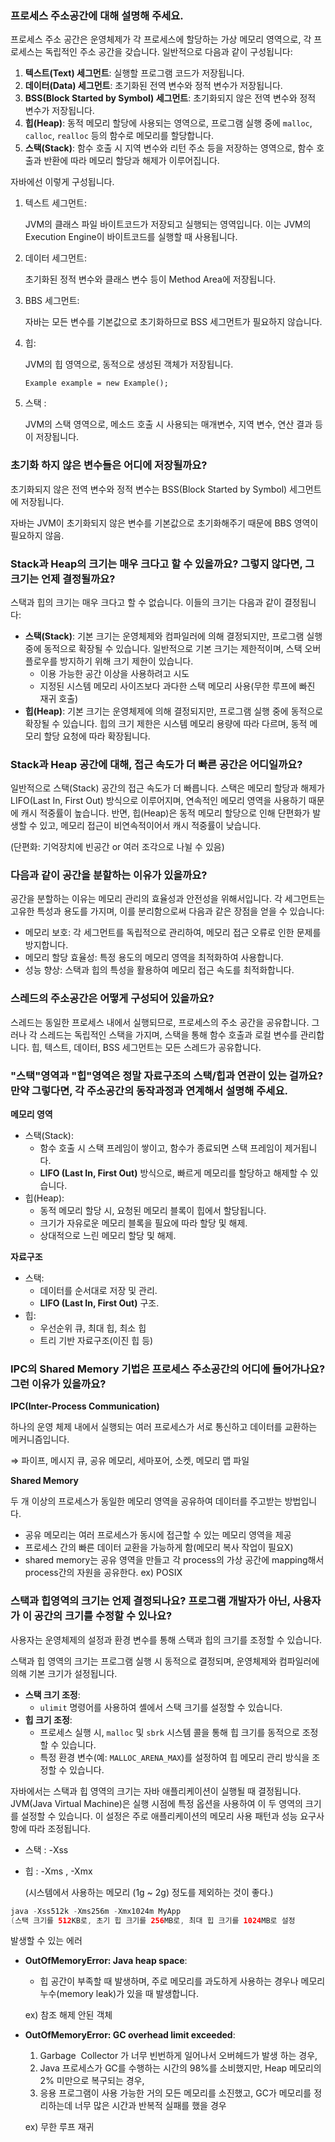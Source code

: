### 프로세스 주소공간에 대해 설명해 주세요.

프로세스 주소 공간은 운영체제가 각 프로세스에 할당하는 가상 메모리 영역으로, 각 프로세스는 독립적인 주소 공간을 갖습니다. 일반적으로 다음과 같이 구성됩니다:

1. **텍스트(Text) 세그먼트**: 실행할 프로그램 코드가 저장됩니다.
2. **데이터(Data) 세그먼트**: 초기화된 전역 변수와 정적 변수가 저장됩니다.
3. **BSS(Block Started by Symbol) 세그먼트**: 초기화되지 않은 전역 변수와 정적 변수가 저장됩니다.
4. **힙(Heap)**: 동적 메모리 할당에 사용되는 영역으로, 프로그램 실행 중에 `malloc`, `calloc`, `realloc` 등의 함수로 메모리를 할당합니다.
5. **스택(Stack)**: 함수 호출 시 지역 변수와 리턴 주소 등을 저장하는 영역으로, 함수 호출과 반환에 따라 메모리 할당과 해제가 이루어집니다.

자바에선 이렇게 구성됩니다.

1. 텍스트 세그먼트: 
    
    JVM의 클래스 파일 바이트코드가 저장되고 실행되는 영역입니다. 이는 JVM의 Execution Engine이 바이트코드를 실행할 때 사용됩니다.
    
2. 데이터 세그먼트:
    
    초기화된 정적 변수와 클래스 변수 등이 Method Area에 저장됩니다.
    
3. BBS 세그먼트:
    
    자바는 모든 변수를 기본값으로 초기화하므로 BSS 세그먼트가 필요하지 않습니다.
    
4. 힙:
    
    JVM의 힙 영역으로, 동적으로 생성된 객체가 저장됩니다.
    
    `Example example = new Example();`
    
5. 스택 :
    
    JVM의 스택 영역으로, 메소드 호출 시 사용되는 매개변수, 지역 변수, 연산 결과 등이 저장됩니다.
    

### 초기화 하지 않은 변수들은 어디에 저장될까요?

초기화되지 않은 전역 변수와 정적 변수는 BSS(Block Started by Symbol) 세그먼트에 저장됩니다.

자바는 JVM이 초기화되지 않은 변수를 기본값으로 초기화해주기 때문에 BBS 영역이 필요하지 않음.

### Stack과 Heap의 크기는 매우 크다고 할 수 있을까요? 그렇지 않다면, 그 크기는 언제 결정될까요?

스택과 힙의 크기는 매우 크다고 할 수 없습니다. 이들의 크기는 다음과 같이 결정됩니다:

- **스택(Stack)**: 기본 크기는 운영체제와 컴파일러에 의해 결정되지만, 프로그램 실행 중에 동적으로 확장될 수 있습니다. 일반적으로 기본 크기는 제한적이며, 스택 오버플로우를 방지하기 위해 크기 제한이 있습니다.
    - 이용 가능한 공간 이상을 사용하려고 시도
    - 지정된 시스템 메모리 사이즈보다 과다한 스택 메모리 사용(무한 루프에 빠진 재귀 호출)
- **힙(Heap)**: 기본 크기는 운영체제에 의해 결정되지만, 프로그램 실행 중에 동적으로 확장될 수 있습니다. 힙의 크기 제한은 시스템 메모리 용량에 따라 다르며, 동적 메모리 할당 요청에 따라 확장됩니다.

### Stack과 Heap 공간에 대해, 접근 속도가 더 빠른 공간은 어디일까요?

일반적으로 스택(Stack) 공간의 접근 속도가 더 빠릅니다. 스택은 메모리 할당과 해제가 LIFO(Last In, First Out) 방식으로 이루어지며, 연속적인 메모리 영역을 사용하기 때문에 캐시 적중률이 높습니다. 반면, 힙(Heap)은 동적 메모리 할당으로 인해 단편화가 발생할 수 있고, 메모리 접근이 비연속적이어서 캐시 적중률이 낮습니다.

(단편화: 기억장치에 빈공간 or 여러 조각으로 나뉠 수 있음)

### 다음과 같이 공간을 분할하는 이유가 있을까요?

공간을 분할하는 이유는 메모리 관리의 효율성과 안전성을 위해서입니다. 각 세그먼트는 고유한 특성과 용도를 가지며, 이를 분리함으로써 다음과 같은 장점을 얻을 수 있습니다:

- 메모리 보호: 각 세그먼트를 독립적으로 관리하여, 메모리 접근 오류로 인한 문제를 방지합니다.
- 메모리 할당 효율성: 특정 용도의 메모리 영역을 최적화하여 사용합니다.
- 성능 향상: 스택과 힙의 특성을 활용하여 메모리 접근 속도를 최적화합니다.

### 스레드의 주소공간은 어떻게 구성되어 있을까요?

스레드는 동일한 프로세스 내에서 실행되므로, 프로세스의 주소 공간을 공유합니다. 그러나 각 스레드는 독립적인 스택을 가지며, 스택을 통해 함수 호출과 로컬 변수를 관리합니다. 힙, 텍스트, 데이터, BSS 세그먼트는 모든 스레드가 공유합니다.

### "스택"영역과 "힙"영역은 정말 자료구조의 스택/힙과 연관이 있는 걸까요? 만약 그렇다면, 각 주소공간의 동작과정과 연계해서 설명해 주세요.

**메모리 영역**

- 스택(Stack):
    - 함수 호출 시 스택 프레임이 쌓이고, 함수가 종료되면 스택 프레임이 제거됩니다.
    - **LIFO (Last In, First Out)** 방식으로, 빠르게 메모리를 할당하고 해제할 수 있습니다.
- 힙(Heap):
    - 동적 메모리 할당 시, 요청된 메모리 블록이 힙에서 할당됩니다.
    - 크기가 자유로운 메모리 블록을 필요에 따라 할당 및 해제.
    - 상대적으로 느린 메모리 할당 및 해제.

**자료구조**

- 스택:
    - 데이터를 순서대로 저장 및 관리.
    - **LIFO (Last In, First Out)** 구조.
- 힙:
    - 우선순위 큐, 최대 힙, 최소 힙
    - 트리 기반 자료구조(이진 힙 등)

### IPC의 Shared Memory 기법은 프로세스 주소공간의 어디에 들어가나요? 그런 이유가 있을까요?

**IPC(Inter-Process Communication)**

하나의 운영 체제 내에서 실행되는 여러 프로세스가 서로 통신하고 데이터를 교환하는 메커니즘입니다. 

⇒ 파이프, 메시지 큐, 공유 메모리, 세마포어, 소켓, 메모리 맵 파일

**Shared Memory**

두 개 이상의 프로세스가 동일한 메모리 영역을 공유하여 데이터를 주고받는 방법입니다. 

- 공유 메모리는 여러 프로세스가 동시에 접근할 수 있는 메모리 영역을 제공
- 프로세스 간의 빠른 데이터 교환을 가능하게 함(메모리 복사 작업이 필요X)
- shared memory는 공유 영역을 만들고 각 process의 가상 공간에 mapping해서 process간의 자원을 공유한다. ex) POSIX

### 스택과 힙영역의 크기는 언제 결정되나요? 프로그램 개발자가 아닌, 사용자가 이 공간의 크기를 수정할 수 있나요?

사용자는 운영체제의 설정과 환경 변수를 통해 스택과 힙의 크기를 조정할 수 있습니다.

스택과 힙 영역의 크기는 프로그램 실행 시 동적으로 결정되며, 운영체제와 컴파일러에 의해 기본 크기가 설정됩니다. 

- **스택 크기 조정**:
    - `ulimit` 명령어를 사용하여 셸에서 스택 크기를 설정할 수 있습니다.
- **힙 크기 조정**:
    - 프로세스 실행 시, `malloc` 및 `sbrk` 시스템 콜을 통해 힙 크기를 동적으로 조정할 수 있습니다.
    - 특정 환경 변수(예: `MALLOC_ARENA_MAX`)를 설정하여 힙 메모리 관리 방식을 조정할 수 있습니다.

자바에서는 스택과 힙 영역의 크기는 자바 애플리케이션이 실행될 때 결정됩니다. JVM(Java Virtual Machine)은 실행 시점에 특정 옵션을 사용하여 이 두 영역의 크기를 설정할 수 있습니다. 이 설정은 주로 애플리케이션의 메모리 사용 패턴과 성능 요구사항에 따라 조정됩니다.

- 스택 : -Xss
- 힙 : -Xms , -Xmx
    
    (시스템에서 사용하는 메모리 (1g ~ 2g) 정도를 제외하는 것이 좋다.)
    

```java
java -Xss512k -Xms256m -Xmx1024m MyApp
(스택 크기를 512KB로, 초기 힙 크기를 256MB로, 최대 힙 크기를 1024MB로 설정
```

발생할 수 있는 에러

- **OutOfMemoryError: Java heap space**:
    - 힙 공간이 부족할 때 발생하며, 주로 메모리를 과도하게 사용하는 경우나 메모리 누수(memory leak)가 있을 때 발생합니다.
    
    ex) 참조 해제 안된 객체
    
- **OutOfMemoryError: GC overhead limit exceeded**:
    1. Garbage  Collector 가 너무 빈번하게 일어나서 오버헤드가 발생 하는 경우,
    2. Java 프로세스가 GC를 수행하는 시간의 98%를 소비했지만, Heap 메모리의 2% 미만으로 복구되는 경우,
    3. 응용 프로그램이 사용 가능한 거의 모든 메모리를 소진했고, GC가 메모리를 정리하는데 너무 많은 시간과 반복적 실패를 했을 경우
    
    ex) 무한 루프 재귀
